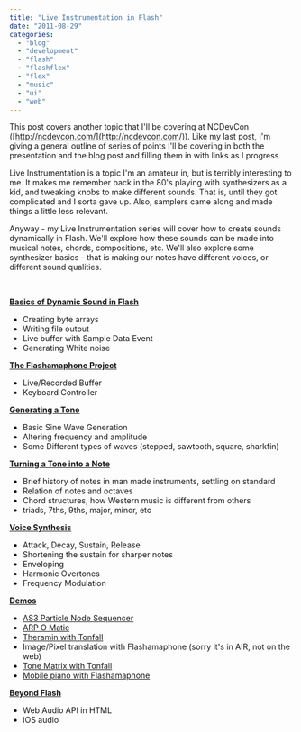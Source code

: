 ```yaml
---
title: "Live Instrumentation in Flash"
date: "2011-08-29"
categories:
  - "blog"
  - "development"
  - "flash"
  - "flashflex"
  - "flex"
  - "music"
  - "ui"
  - "web"
---
```


This post covers another topic that I'll be covering at NCDevCon ([http://ncdevcon.com/](http://ncdevcon.com/)). Like my last post, I'm giving a general outline of series of points I'll be covering in both the presentation and the blog post and filling them in with links as I progress.

Live Instrumentation is a topic I'm an amateur in, but is terribly interesting to me. It makes me remember back in the 80's playing with synthesizers as a kid, and tweaking knobs to make different sounds. That is, until they got complicated and I sorta gave up. Also, samplers came along and made things a little less relevant.

Anyway - my Live Instrumentation series will cover how to create sounds dynamically in Flash. We'll explore how these sounds can be made into musical notes, chords, compositions, etc. We'll also explore some synthesizer basics - that is making our notes have different voices, or different sound qualities.

 

**[Basics of Dynamic Sound in Flash](/blog/2011/08/29/live-instrumentation-in-flash-part-1-basics-of-dynamic-sound/ "Live Instrumentation in Flash Part 1 – Basics of Dynamic Sound")**

- Creating byte arrays
- Writing file output
- Live buffer with Sample Data Event
- Generating White noise

**[The Flashamaphone Project](/blog/2011/08/29/live-instrumentation-in-flash-part-2-enter-flashamaphone/ "Live Instrumentation in Flash Part 2 – Enter Flashamaphone")**

- Live/Recorded Buffer
- Keyboard Controller

**[Generating a Tone](/blog/2011/08/30/live-instrumentation-in-flash-part-3-generating-a-tone/ "Live Instrumentation in Flash Part 3 – Generating a Tone")**

- Basic Sine Wave Generation
- Altering frequency and amplitude
- Some Different types of waves (stepped, sawtooth, square, sharkfin)

**[Turning a Tone into a Note](/blog/2011/09/01/live-instrumentation-in-flash-part-4-a-little-music-theory/ "Live Instrumentation in Flash Part 4 – A Little Music Theory")**

- Brief history of notes in man made instruments, settling on standard
- Relation of notes and octaves
- Chord structures, how Western music is different from others
- triads, 7ths, 9ths, major, minor, etc

**[Voice Synthesis](/blog/2011/09/03/live-instrumentation-in-flash-voice-synthesis/ "Live Instrumentation in Flash – Voice Synthesis")**

- Attack, Decay, Sustain, Release
- Shortening the sustain for sharper notes
- Enveloping
- Harmonic Overtones
- Frequency Modulation

**[Demos](/blog/2011/09/15/live-instrumentation-in-flash-part-6-some-demos/ "Live Instrumentation in Flash Part 6 – Some Demos")**

- [AS3 Particle Node Sequencer](http://blog.soulwire.co.uk/laboratory/flash/as3-tonfall-particle-node-sequencer)
- [ARP O Matic](http://plan8.se/work/the-arp-o-matic/)
- [Theramin with Tonfall](/labs/examples/tonfall/DemoTheremin.html)
- Image/Pixel translation with Flashamaphone (sorry it's in AIR, not on the web)
- [Tone Matrix with Tonfall](/labs/examples/tonfall/DemoToneMatrix.html)
- [Mobile piano with Flashamaphone](/labs/examples/impro)

**[Beyond Flash](/blog/2011/09/04/live-instrumentation-in-flash-part-7-beyond-flash/ "Live Instrumentation in Flash Part 7 – Beyond Flash")**

- Web Audio API in HTML
- iOS audio
